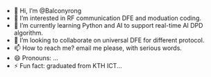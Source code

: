 - 👋 Hi, I’m @Balconyrong
- 👀 I’m interested in RF communication DFE and moduation coding.
- 🌱 I’m currently learning Python and AI to support real-time AI DPD algorithm.
- 💞️ I’m looking to collaborate on universal DFE for different protocol.
- 📫 How to reach me? email me please, with serious words.
- 😄 Pronouns: ...
- ⚡ Fun fact: graduated from KTH ICT...

<!---
Balconyrong/Balconyrong is a ✨ special ✨ repository because its `README.md` (this file) appears on your GitHub profile.
You can click the Preview link to take a look at your changes.
--->
